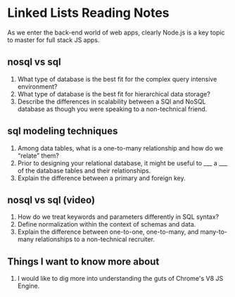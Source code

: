 # Linked Lists Reading Notes

As we enter the back-end world of web apps, clearly Node.js is a key topic to master for full stack JS apps.

## nosql vs sql

1. What type of database is the best fit for the complex query intensive environment?
2. What type of database is the best fit for hierarchical data storage?
3. Describe the differences in scalability between a SQl and NoSQL database as though you were speaking to a non-technical friend.

## sql modeling techniques

1. Among data tables, what is a one-to-many relationship and how do we “relate” them?
2. Prior to designing your relational database, it might be useful to ___ a ___ of the database tables and their relationships.
3. Explain the difference between a primary and foreign key.

## nosql vs sql (video)

1. How do we treat keywords and parameters differently in SQL syntax?
2. Define normalization within the context of schemas and data.
3. Explain the difference between one-to-one, one-to-many, and many-to-many relationships to a non-technical recruiter.

## Things I want to know more about

1. I would like to dig more into understanding the guts of Chrome's V8 JS Engine.